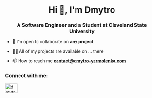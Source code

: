 <h1 align="center">Hi 👋, I'm Dmytro</h1>
<h3 align="center">A Software Engineer and a Student at Cleveland State University</h3>

- 👯 I’m open to collaborate on **any project**

- 👨‍💻 All of my projects are available on ... there

- 📫 How to reach me **contact@dmytro-yermolenko.com**

<h3 align="left">Connect with me:</h3>
<p align="left">
<a href="https://linkedin.com/in/dmytro-yermolenko-csu" target="blank"><img align="center" src="https://raw.githubusercontent.com/rahuldkjain/github-profile-readme-generator/master/src/images/icons/Social/linked-in-alt.svg" alt="dmytro-yermolenko-csu" height="30" width="40" /></a>
</p>

</p>

